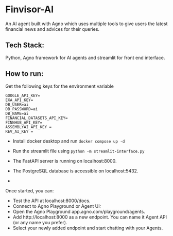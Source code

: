 # Finvisor-AI
An AI agent built with Agno which uses multiple tools to give users the latest financial news and advices for their queries.

## Tech Stack:
Python, Agno framework for AI agents and streamlit for front end interface.

## How to run:
Get the following keys for the environment variable
```
GOOGLE_API_KEY=
EXA_API_KEY=
DB_USER=ai
DB_PASSWORD=ai
DB_NAME=ai
FINANCIAL_DATASETS_API_KEY=
FINNHUB_API_KEY=
ASSEMBLYAI_API_KEY =
REV_AI_KEY =
```

- Install docker desktop and run `docker compose up -d`
- Run the streamlit file using  `python -m streamlit-interface.py`

- The FastAPI server is running on localhost:8000.
- The PostgreSQL database is accessible on localhost:5432.
-  
Once started, you can:
- Test the API at localhost:8000/docs.
- Connect to Agno Playground or Agent UI:
- Open the Agno Playground app.agno.com/playground/agents.
- Add http://localhost:8000 as a new endpoint. You can name it Agent API (or any name you prefer).
- Select your newly added endpoint and start chatting with your Agents.
